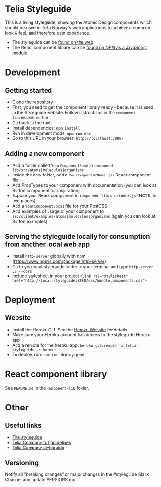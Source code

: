 # Telia Styleguide

This is a living styleguide, showing the Atomic Design components which should be used in Telia Norway's web applications
to achieve a common look & feel, and therefore user experience.

- The styleguide can be [found on the web](http://telia-styleguide.herokuapp.com).
- The React component library can be [found on NPM as a JavaScript module](https://www.npmjs.com/package/@telia/styleguide).

# Development

## Getting started

- Clone the repository
- First, you need to get the component library ready - because it is used in the Styleguide website.
  Follow instructions in the `component-lib/README.md` file
- Go back to the root
- Install dependencies: `npm install`
- Run in development mode: `npm run dev`
- Go to this URL in your browser: `http://localhost:3000/`

## Adding a new component

- Add a folder called `YourComponentName` in `component-lib/src/atoms|molecules|organisms`
- Inside the new folder, add a `YourComponentName.jsx` React component file
- Add PropTypes to your component with documentation (you can look at Button component for inspiration)
- Expose your React component in `component-lib/src/index.js` (NOTE: in two places)
- Add a `YourComponent.pcss` file for your PostCSS
- Add examples of usage of your component to `src/client/examples/atoms|molecules|organisms` (again you can look at Button examples)

## Serving the styleguide locally for consumption from another local web app

- Install `http-server` globally with npm (https://www.npmjs.com/package/http-server)
- Go to you local styleguide folder in your terminal and type `http-server ./ --cors`
- Include stylesheet in your project `<link rel="stylesheet" href="http://local-styleguide:8080/css/bundle.components.css">`

# Deployment

## Website

- Install the Heroku CLI. See the [Heroku Website](https://devcenter.heroku.com/articles/heroku-cli#download-and-install) for details
- Make sure your Heroku account has access to the styleguide Heroku app
- Add a remote for the heroku app: `heroku git:remote -a telia-styleguide -r heroku`
- To deploy, run: `npm run deploy:prod`

# React component library

See `README.md` in the `component-lib` folder.

# Other

## Useful links

- [The styleguide](http://telia-styleguide.herokuapp.com)
- [Telia Company full guidelines](http://brandhub.teliacompany.com/)
- [Telia Company styleguide](http://digitalstyle.teliacompany.com/)

## Versioning

Notify all "breaking changes" or major changes in the #styleguide Slack Channel and update VERSIONS.md.
